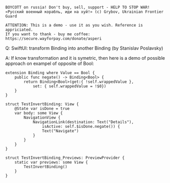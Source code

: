 ```
BOYCOTT on russia! Don't buy, sell, support - HELP TO STOP WAR!
«Русский военный корабль, иди на хуй!» (c) Grybov, Ukrainian Frontier Guard

ATTENTION: This is a demo - use it as you wish. Reference is appriciated.
If you want to thank - buy me coffee: https://secure.wayforpay.com/donate/asperi
```

Q: SwiftUI: transform Binding into another Binding (by Stanislav Poslavsky)

A: If know transformation and it is symetric, then here is a demo of possible
approach on exampel of opposite of Bool:


    extension Binding where Value == Bool {
        public func negate() -> Binding<Bool> {
            return Binding<Bool>(get:{ !self.wrappedValue }, 
                set: { self.wrappedValue = !$0})
        }
    }
    
    struct TestInvertBinding: View {
        @State var isDone = true
        var body: some View {
            NavigationView {
                NavigationLink(destination: Text("Details"), 
                    isActive: self.$isDone.negate()) {
                    Text("Navigate")
                }
            }
        }
    }
    
    struct TestInvertBinding_Previews: PreviewProvider {
        static var previews: some View {
            TestInvertBinding()
        }
    }

